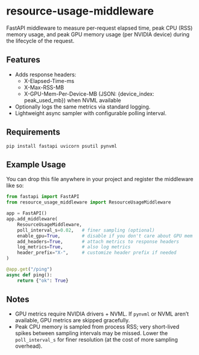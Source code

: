 # resource-usage-middleware

FastAPI middleware to measure per-request elapsed time, peak CPU (RSS) memory usage,
and peak GPU memory usage (per NVIDIA device) during the lifecycle of the request.

## Features
- Adds response headers:
    - X-Elapsed-Time-ms
    - X-Max-RSS-MB
    - X-GPU-Mem-Per-Device-MB (JSON: {device_index: peak_used_mb}) when NVML available
- Optionally logs the same metrics via standard logging.
- Lightweight async sampler with configurable polling interval.

## Requirements
    pip install fastapi uvicorn psutil pynvml

## Example Usage

You can drop this file anywhere in your project and register the middleware like so:

```python
from fastapi import FastAPI
from resource_usage_middleware import ResourceUsageMiddleware

app = FastAPI()
app.add_middleware(
    ResourceUsageMiddleware,
    poll_interval_s=0.02,   # finer sampling (optional)
    enable_gpu=True,        # disable if you don't care about GPU mem
    add_headers=True,       # attach metrics to response headers
    log_metrics=True,       # also log metrics
    header_prefix="X-",     # customize header prefix if needed
)

@app.get("/ping")
async def ping():
    return {"ok": True}
```

## Notes
- GPU metrics require NVIDIA drivers + NVML. If `pynvml` or NVML aren’t available, GPU metrics are skipped gracefully.
- Peak CPU memory is sampled from process RSS; very short-lived spikes between sampling intervals may be missed. Lower the
  `poll_interval_s` for finer resolution (at the cost of more sampling overhead).